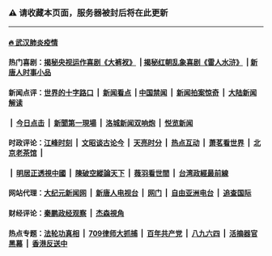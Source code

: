 ### ⚠️ 请收藏本页面，服务器被封后将在此更新

---

#### [🔥 武汉肺炎疫情](http://159.65.100.92:10000/videos/corona/)

#### 热门喜剧：[揭秘央视运作喜剧《大裤衩》](http://159.65.100.92:10000/videos/res/big-shorts/) &nbsp;|&nbsp;[揭秘红朝乱象喜剧《雷人水浒》](http://159.65.100.92:10000/videos/res/OutlawsOfMarsh/) &nbsp;|&nbsp;[新唐人时事小品](http://159.65.100.92:10000/videos/res/comedy/)

#### 新闻点评：[世界的十字路口](http://159.65.100.92:81/tanghao/) &nbsp;|&nbsp; [新闻看点](http://159.65.100.92:81/news-insight/) &nbsp;|&nbsp;[中国禁闻](http://159.65.100.92:81/ntdtv-news/) &nbsp;|&nbsp; [新闻拍案惊奇](http://159.65.100.92:81/dayu/) &nbsp;|&nbsp; [大陆新闻解读](http://159.65.100.92:81/ntdtv-comedy/)
####   &nbsp;|&nbsp;  [今日点击](http://159.65.100.92:81/news-click/)  &nbsp;|&nbsp; [新聞第一現場](http://159.65.100.92:81/primary-scene/) &nbsp;|&nbsp; [洛城新闻双响炮](http://159.65.100.92:81/la-news/) &nbsp;|&nbsp; [悦览新闻](http://159.65.100.92:81/dingyue/)

#### 时政评论：[江峰时刻](http://159.65.100.92:81/today-in-history/) &nbsp;|&nbsp; [文昭谈古论今](http://159.65.100.92:81/wenzhao/) &nbsp;|&nbsp; [天亮时分](http://159.65.100.92:81/tianliang/) &nbsp;|&nbsp; [热点互动](http://159.65.100.92:81/ntdtv-rdhd/) &nbsp;|&nbsp; [萧茗看世界](http://159.65.100.92:81/simonegao/) &nbsp;|&nbsp; [北京老茶馆](http://159.65.100.92:81/teahouse/)  &nbsp;|&nbsp;  
####   &nbsp;|&nbsp;  [明居正透視中國](http://159.65.100.92:81/decoding-china/)  &nbsp;|&nbsp; [陳破空縱論天下](http://159.65.100.92:81/pokong/)  &nbsp;|&nbsp; [薇羽看世間](http://159.65.100.92:81/weiyu/)  &nbsp;|&nbsp; [台湾政經最前線](http://159.65.100.92:81/taiwan/)   

#### 网站代理：[大纪元新闻网](http://159.65.100.92:10080/gb/) &nbsp;|&nbsp; [新唐人电视台](http://159.65.100.92:8808/gb/) &nbsp;|&nbsp; [网门](http://159.65.100.92:11000/) &nbsp;|&nbsp; [自由亚洲电台](http://159.65.100.92:9800/mandarin/) &nbsp;|&nbsp; [追查国际](http://159.65.100.92:10010/)

#### 财经评论：[秦鹏政经观察](http://159.65.100.92:81/qinpeng/) &nbsp;|&nbsp; [杰森視角 ](http://159.65.100.92:81/jason/)

#### 热点专题：[法轮功真相](http://159.65.100.92:10000/videos/truth.html) &nbsp;|&nbsp; [709律师大抓捕](http://159.65.100.92:10000/videos/709/) &nbsp;|&nbsp; [百年共产党](http://159.65.100.92:10000/videos/ccp.html) &nbsp;|&nbsp; [八九六四](http://159.65.100.92:10000/videos/88/)  &nbsp;|&nbsp; [活摘器官黑幕](http://159.65.100.92:10000/videos/res/Organs/)  &nbsp;|&nbsp; [香港反送中](http://159.65.100.92:10000/videos/res/hk/) 

<img src='http://gfw-breaker.win/links.md' width='0px' height='0px'/>
